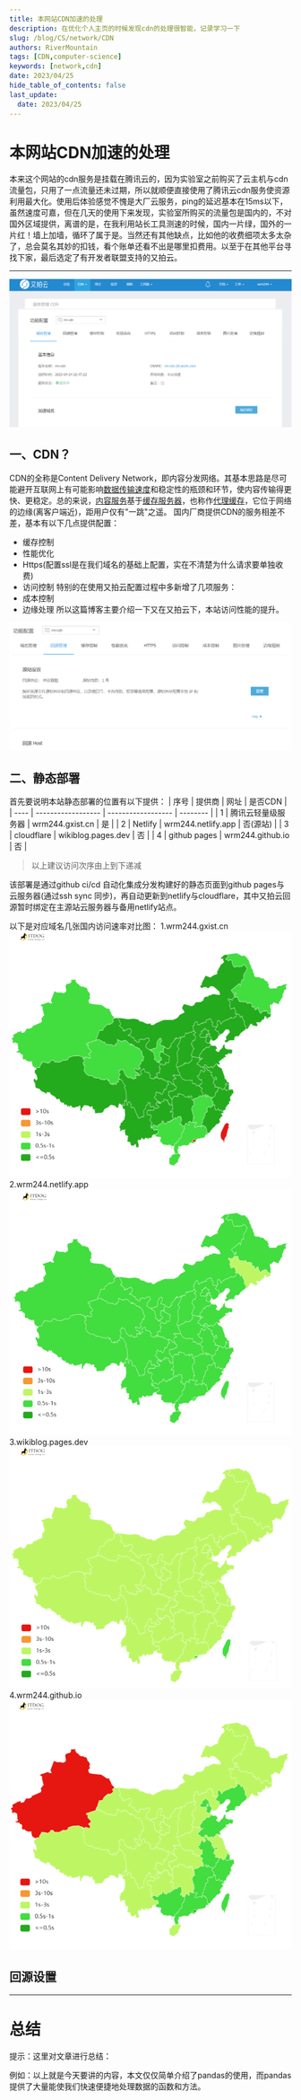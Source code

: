 ```yaml
---
title: 本网站CDN加速的处理
description: 在优化个人主页的时候发现cdn的处理很智能，记录学习一下
slug: /blog/CS/network/CDN
authors: RiverMountain
tags: [CDN,computer-science]
keywords: [network,cdn]
date: 2023/04/25
hide_table_of_contents: false
last_update:
  date: 2023/04/25
---
```

# 本网站CDN加速的处理

本来这个网站的cdn服务是挂载在腾讯云的，因为实验室之前购买了云主机与cdn流量包，只用了一点流量还未过期，所以就顺便直接使用了腾讯云cdn服务使资源利用最大化。使用后体验感觉不愧是大厂云服务，ping的延迟基本在15ms以下，虽然速度可嘉，但在几天的使用下来发现，实验室所购买的流量包是国内的，不对国外区域提供，离谱的是，在我利用站长工具测速的时候，国内一片绿，国外的一片红！墙上加墙，循环了属于是。当然还有其他缺点，比如他的收费细项太多太杂了，总会莫名其妙的扣钱，看个账单还看不出是哪里扣费用。以至于在其他平台寻找下家，最后选定了有开发者联盟支持的又拍云。

<!-- truncate -->

--- 
![](assets/本网站CDN加速的处理/image-20230425003649.png)
## 一、CDN？

CDN的全称是Content Delivery Network，即内容分发网络。其基本思路是尽可能避开互联网上有可能影响[数据传输速度](https://baike.baidu.com/item/%E6%95%B0%E6%8D%AE%E4%BC%A0%E8%BE%93%E9%80%9F%E5%BA%A6/488203?fromModule=lemma_inlink)和稳定性的瓶颈和环节，使内容传输得更快、更稳定。总的来说，[内容服务](https://baike.baidu.com/item/%E5%86%85%E5%AE%B9%E6%9C%8D%E5%8A%A1/53323077?fromModule=lemma_inlink)基于[缓存服务器](https://baike.baidu.com/item/%E7%BC%93%E5%AD%98%E6%9C%8D%E5%8A%A1%E5%99%A8/4548255?fromModule=lemma_inlink)，也称作[代理缓存](https://baike.baidu.com/item/%E4%BB%A3%E7%90%86%E7%BC%93%E5%AD%98/10329556?fromModule=lemma_inlink)，它位于网络的边缘(离客户端近)，距用户仅有"一跳"之遥。
国内厂商提供CDN的服务相差不差，基本有以下几点提供配置：
- 缓存控制
- 性能优化
- Https(配置ssl是在我们域名的基础上配置，实在不清楚为什么请求要单独收费)
- 访问控制
特别的在使用又拍云配置过程中多新增了几项服务：
- 成本控制
- 边缘处理
所以这篇博客主要介绍一下又在又拍云下，本站访问性能的提升。

![](assets/本网站CDN加速的处理/image-20230425193953.png)

## 二、静态部署

首先要说明本站静态部署的位置有以下提供：
| 序号 | 提供商             | 网址               | 是否CDN  |
| ---- | ------------------ | ------------------ | -------- |
| 1    | 腾讯云轻量级服务器 | wrm244.gxist.cn    | 是       |
| 2    | Netlify            | wrm244.netlify.app | 否(源站) |
| 3    | cloudflare         | wikiblog.pages.dev | 否       |
| 4    | github pages       | wrm244.github.io   | 否         |
> 以上建议访问次序由上到下递减

该部署是通过github ci/cd 自动化集成分发构建好的静态页面到github pages与云服务器(通过ssh sync 同步)，再自动更新到netlify与cloudflare，其中又拍云回源暂时绑定在主源站云服务器与备用netlify站点。

以下是对应域名几张国内访问速率对比图：
1.wrm244.gxist.cn
![wrm244.gxist.cn | 400](assets/本网站CDN加速的处理/image-20230425195622.png)
2.wrm244.netlify.app
![wrm244.netlify.app|400](assets/本网站CDN加速的处理/image-20230425195736.png)
3.wikiblog.pages.dev
![wikiblog.pages.dev|400](assets/本网站CDN加速的处理/image-20230425195821.png)
4.wrm244.github.io
![wrm244.github.io|400](assets/本网站CDN加速的处理/image-20230425195926.png)

## 回源设置


---

# 总结

提示：这里对文章进行总结：

例如：以上就是今天要讲的内容，本文仅仅简单介绍了pandas的使用，而pandas提供了大量能使我们快速便捷地处理数据的函数和方法。
  
